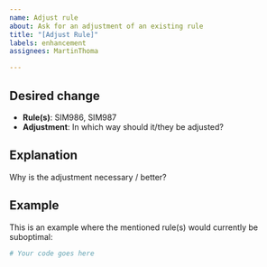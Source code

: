```yaml
---
name: Adjust rule
about: Ask for an adjustment of an existing rule
title: "[Adjust Rule]"
labels: enhancement
assignees: MartinThoma

---
```


## Desired change

* **Rule(s)**: SIM986, SIM987
* **Adjustment**: In which way should it/they be adjusted?

## Explanation

Why is the adjustment necessary / better?

## Example

This is an example where the mentioned rule(s) would currently be suboptimal:

```python
# Your code goes here
```

